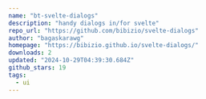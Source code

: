 ```yaml
---
name: "bt-svelte-dialogs"
description: "handy dialogs in/for svelte"
repo_url: "https://github.com/bibizio/svelte-dialogs"
author: "bagaskarawg"
homepage: "https://bibizio.github.io/svelte-dialogs/"
downloads: 2
updated: "2024-10-29T04:39:30.684Z"
github_stars: 19
tags: 
  - ui
---
```

